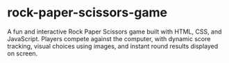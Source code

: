 # rock-paper-scissors-game
A fun and interactive Rock Paper Scissors game built with HTML, CSS, and JavaScript. Players compete against the computer, with dynamic score tracking, visual choices using images, and instant round results displayed on screen.
